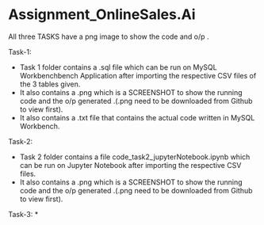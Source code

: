 # Assignment_OnlineSales.Ai
All three TASKS have a png image to show the code and o/p .

Task-1: 
* Task 1 folder contains a .sql file which can be run on MySQL Workbenchbench Application after importing the respective CSV files of the 3 tables given.
 * It also contains a .png which is a SCREENSHOT to show the running code and the o/p generated .(.png need to be downloaded from Github to view first).
 * It also contains a .txt file that contains the actual code written in MySQL Workbench.

Task-2:
* Task 2 folder contains a file code_task2_jupyterNotebook.ipynb which can be run on Jupyter Notebook after importing the respective CSV files.
*  It also contains a .png which is a SCREENSHOT to show the running code and the o/p generated .(.png need to be downloaded from Github to view first).

Task-3:
*


